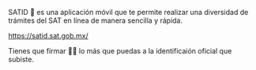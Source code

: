 
SATID 📱 es una aplicación móvil que te permite realizar una diversidad de trámites del SAT en línea de manera sencilla y rápida. 

https://satid.sat.gob.mx/

Tienes que firmar ✍🏽 lo más que puedas a la identificaión oficial que subiste. 


